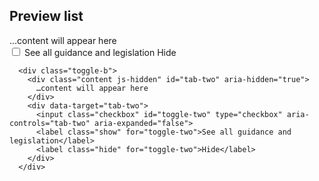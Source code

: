 ## Preview list


  <div class="toggle-b">
    <div class="content js-hidden" id="tab-two" aria-hidden="true">
      …content will appear here
    </div>
    <div data-target="tab-two">
      <input class="checkbox" id="toggle-two" type="checkbox" aria-controls="tab-two" aria-expanded="false">
      <label class="show" for="toggle-two">See all guidance and legislation</label>
      <label class="hide" for="toggle-two">Hide</label>
    </div>
  </div>

      <div class="toggle-b">
        <div class="content js-hidden" id="tab-two" aria-hidden="true">
          …content will appear here
        </div>
        <div data-target="tab-two">
          <input class="checkbox" id="toggle-two" type="checkbox" aria-controls="tab-two" aria-expanded="false">
          <label class="show" for="toggle-two">See all guidance and legislation</label>
          <label class="hide" for="toggle-two">Hide</label>
        </div>
      </div>
